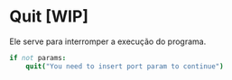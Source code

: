 # Quit \[WIP]

Ele serve para interromper a execução do programa.

```nim
if not params:
    quit("You need to insert port param to continue")
```
